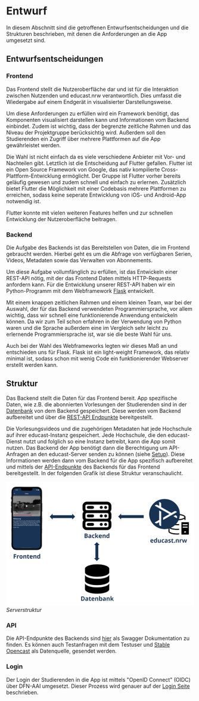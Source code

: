 # Entwurf

In diesem Abschnitt sind die getroffenen Entwurfsentscheidungen und die Strukturen beschrieben, mit denen die Anforderungen an die App umgesetzt sind.

## Entwurfsentscheidungen

### Frontend

Das Frontend stellt die Nutzeroberfläche dar und ist für die Interaktion zwischen Nutzenden und educast.nrw verantwortlich. Dies umfasst die Wiedergabe auf einem Endgerät in visualisierter Darstellungsweise.

Um diese Anforderungen zu erfüllen wird ein Framework benötigt, das Komponenten visualisiert darstellen kann und Informationen vom Backend einbindet. Zudem ist wichtig, dass der begrenzte zeitliche Rahmen und das Niveau der Projektgruppe berücksichtig wird. Außerdem soll den Studierenden ein Zugriff über mehrere Plattformen auf die App gewährleistet werden. 

Die Wahl ist nicht einfach da es viele verschiedene Anbieter mit Vor- und Nachteilen gibt. Letztlich ist die Entscheidung auf Flutter gefallen. 
Flutter ist ein Open Source Framework von Google, das nativ kompilierte Cross-Plattform-Entwicklung ermöglicht.
Der Gruppe ist Flutter vorher bereits geläufig gewesen und zudem schnell und einfach zu erlernen. Zusätzlich bietet Flutter die Möglichkeit mit einer Codebasis mehrere Plattformen zu erreichen, sodass keine seperate Entwicklung von iOS- und Android-App notwendig ist. 

Flutter konnte mit vielen weiteren Features helfen und zur schnellen Entwicklung der Nutzeroberfläche beitragen. 

### Backend
Die Aufgabe des Backends ist das Bereitstellen von Daten, die im Frontend gebraucht werden. Hierbei geht es um die Abfrage von verfügbaren Serien, Videos, Metadaten sowie das Verwalten von Abonnements.  

Um diese Aufgabe vollumfänglich zu erfüllen, ist das Entwickeln einer REST-API nötig, mit der das Frontend Daten mittels HTTP-Requests anfordern kann. Für die Entwicklung unserer REST-API haben wir ein Python-Programm mit dem Webframework [Flask](https://flask.palletsprojects.com/en/2.2.x/) entwickelt.

Mit einem knappen zeitlichen Rahmen und einem kleinen Team, war bei der Auswahl, der für das Backend verwendeten Programmiersprache, vor allem wichtig, dass wir schnell eine funktionierende Anwendung entwickeln können. Da wir zum Teil schon erfahren in der Verwendung von Python waren und die Sprache außerdem eine im Vergleich sehr leicht zu erlernende Programmiersprache ist, war sie die beste Wahl für uns.

Auch bei der Wahl des Webframeworks legten wir dieses Maß an und entschieden uns für Flask. Flask ist ein light-weight Framework, das relativ minimal ist, sodass schon mit wenig Code ein funktionierender Webserver erstellt werden kann.

## Struktur

Das Backend stellt die Daten für das Frontend bereit. App spezifische Daten, wie z.B. die abonnierten Vorlesungen der Studierenden sind in der [Datenbank](database.md) von dem Backend gespeichert. Diese werden vom Backend aufbereitet und über die [REST-API Endpunkte](https://app.swaggerhub.com/apis-docs/Bennit/EducastNRWApp/0.1#/) bereitgestellt.

Die Vorlesungsvideos und die zugehörigen Metadaten hat jede Hochschule auf ihrer educast-Instanz gespeichert. Jede Hochschule, die den educast-Dienst nutzt und folglich so eine Instanz betreibt, kann die App somit nutzen. Das Backend der App benötigt dann die Berechtigung um API-Anfragen an den educast-Server senden zu können (siehe [Setup](setup.md#api-user)). Diese Informationen werden dann vom Backend für die App spezifisch aufbereitet und mittels der [API-Endpunkte](https://app.swaggerhub.com/apis-docs/Bennit/EducastNRWApp/0.1#/) des Backends für das Frontend bereitgestellt. In der folgenden Grafik ist diese Struktur veranschaulicht.

![](assets/images/Server_Struktur.jpg)
*Serverstruktur*

### API
Die API-Endpunkte des Backends sind [hier](https://app.swaggerhub.com/apis-docs/Bennit/EducastNRWApp/0.1#/) als Swagger Dokumentation zu finden. Es können auch Testanfragen mit dem Testuser und [Stable Opencast](https://stable.opencast.org) als Datenquelle, gesendet werden.

### Login
Der Login der Studierenden in die App ist mittels "OpenID Connect" (OIDC) über DFN-AAI umgesetzt. Dieser Prozess wird genauer auf der [Login Seite](login.md) beschrieben.
